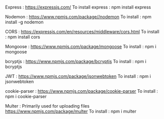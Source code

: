 Express :
https://expressjs.com/
To install express :
npm install express

Nodemon :
https://www.npmjs.com/package//nodemon
To install :
npm install -g nodemon

CORS : 
https://expressjs.com/en/resources/middleware/cors.html
To install :
npm install cors

Mongoose :
https://www.npmjs.com/package/mongoose
To install :
npm i mongoose

bcryptjs :
https://www.npmjs.com/package/bcryptjs
To install :
npm i bcryptjs

JWT :
https://www.npmjs.com/package/jsonwebtoken
To install : 
npm i jsonwebtoken

cookie-parser :
https://www.npmjs.com/package/cookie-parser
To install :
npm i cookie-parser

Multer : Primarily used for uploading files 
https://www.npmjs.com/package/multer
To install :
npm i multer